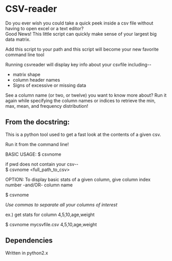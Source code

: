 # CSV-reader
Do you ever wish you could take a quick peek inside a csv file without having to open excel or a text editor?  
Good News! This little script can quickly make sense of your largest big data matrix.

Add this script to your path and this script will become your new favorite command line tool

Running csvreader will display key info about your csvfile including--
* matrix shape
* column header names
* Signs of excessive or missing data  

See a column name (or two, or twelve) you want to know more about?
Run it again while specifying the column names or indices to retrieve the min, max, mean, and frequency distribution!

## From the docstring:
This is a python tool used to get a fast look at the contents of a given csv.

Run it from the command line!

BASIC USAGE:
$ csvnome <csvfile>  

if pwd does not contain your csv--  
$ csvnome <full_path_to_csv>

OPTION:
To display basic stats of a given column,
give column index number -and/OR- column name

$ csvnome <csvfile> <columns>

*Use commas to separate all your columns of interest*

ex.) get stats for column 4,5,10,age,weight

$ csvnome mycsvfile.csv 4,5,10,age,weight

## Dependencies
Written in python2.x
